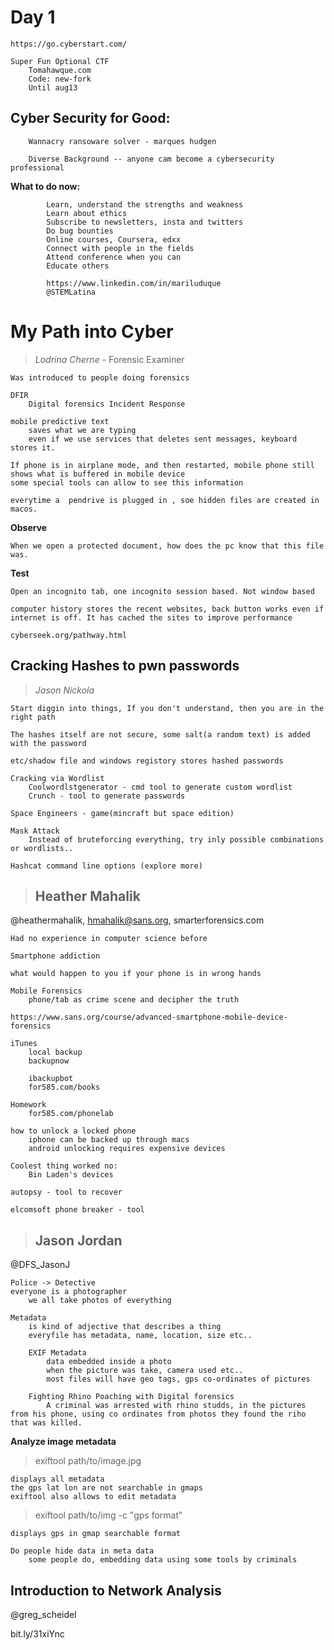 # **Day 1**

	https://go.cyberstart.com/
	
	Super Fun Optional CTF
		Tomahawque.com
		Code: new-fork
		Until aug13


## **Cyber Security for Good:**
		
        Wannacry ransoware solver - marques hudgen
		
		Diverse Background -- anyone cam become a cybersecurity professional
		
**What to do now:**
			
            Learn, understand the strengths and weakness
			Learn about ethics
			Subscribe to newsletters, insta and twitters
			Do bug bounties
			Online courses, Coursera, edxx
			Connect with people in the fields
			Attend conference when you can
			Educate others
			
			https://www.linkedin.com/in/mariluduque
			@STEMLatina
	
# **My Path into Cyber**
> *Lodrina Cherne* - Forensic Examiner

    Was introduced to people doing forensics
    
    DFIR
        Digital forensics Incident Response

    mobile predictive text
        saves what we are typing
        even if we use services that deletes sent messages, keyboard stores it.
    
    If phone is in airplane mode, and then restarted, mobile phone still shows what is buffered in mobile device
    some special tools can allow to see this information

    everytime a  pendrive is plugged in , soe hidden files are created in macos.

**Observe**

    When we open a protected document, how does the pc know that this file was.
    
**Test**

    Open an incognito tab, one incognito session based. Not window based

    computer history stores the recent websites, back button works even if internet is off. It has cached the sites to improve performance

    cyberseek.org/pathway.html




## **Cracking Hashes to pwn passwords**

> *Jason Nickola*

    Start diggin into things, If you don't understand, then you are in the right path

    The hashes itself are not secure, some salt(a random text) is added with the password 

    etc/shadow file and windows registory stores hashed passwords

    Cracking via Wordlist
        Coolwordlstgenerator - cmd tool to generate custom wordlist
        Crunch - tool to generate passwords
    
    Space Engineers - game(mincraft but space edition)

    Mask Attack
        Instead of bruteforcing everything, try inly possible combinations or wordlists..

    Hashcat command line options (explore more)



> ## Heather Mahalik
@heathermahalik, hmahalik@sans.org, smarterforensics.com

    Had no experience in computer science before

    Smartphone addiction

    what would happen to you if your phone is in wrong hands

    Mobile Forensics
        phone/tab as crime scene and decipher the truth
    
    https://www.sans.org/course/advanced-smartphone-mobile-device-forensics

    iTunes
        local backup
        backupnow

        ibackupbot
        for585.com/books
    
    Homework
        for585.com/phonelab

    how to unlock a locked phone
        iphone can be backed up through macs
        android unlocking requires expensive devices

    Coolest thing worked no:
        Bin Laden's devices
    
    autopsy - tool to recover

    elcomsoft phone breaker - tool


> ## Jason Jordan
@DFS_JasonJ
    
    Police -> Detective
    everyone is a photographer
        we all take photos of everything
    
    Metadata
        is kind of adjective that describes a thing
        everyfile has metadata, name, location, size etc..
        
        EXIF Metadata
            data embedded inside a photo
            when the picture was take, camera used etc..
            most files will have geo tags, gps co-ordinates of pictures
        
        Fighting Rhino Poaching with Digital forensics
            A criminal was arrested with rhino studds, in the pictures from his phone, using co ordinates from photos they found the riho that was killed.
        
**Analyze image metadata**
    
> exiftool path/to/image.jpg
    
    displays all metadata 
    the gps lat lon are not searchable in gmaps
    exiftool also allows to edit metadata

> exiftool path/to/img -c "gps format"

    displays gps in gmap searchable format

    Do people hide data in meta data
        some people do, embedding data using some tools by criminals
        

## Introduction to Network Analysis
@greg_scheidel

bit.ly/31xiYnc
